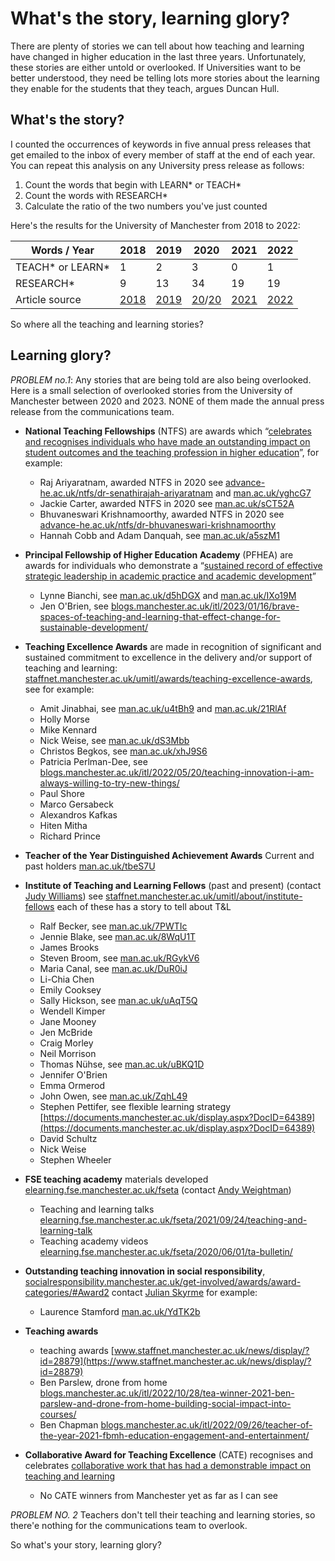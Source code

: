 # What's the story, learning glory?

There are plenty of stories we can tell about how teaching and learning have changed in higher education in the last three years. Unfortunately, these stories are either untold or overlooked. If Universities want to be better understood, they need be telling lots more stories about the learning they enable for the students that they teach, argues Duncan Hull.

## What's the story?

I counted the occurrences of keywords in five annual press releases that get emailed to the inbox of every member of staff at the end of each year. You can repeat this analysis on any University press release as follows:

1. Count the words that begin with LEARN* or TEACH*
1. Count the words with RESEARCH*
1. Calculate the ratio of the two numbers you've just counted

Here's the results for the University of Manchester from 2018 to 2022:

| Words / Year                         |       2018  |      2019   |     2020    |      2021    |     2022    |
| -------------------------- | ---------- |---------- |---------- |---------- |---------- |
| TEACH* or LEARN*              | 1               |2                |3                |0                |1                |
| RESEARCH*                          | 9               |13               |34             |19               |19              |
| Article source                       | [2018](https://www.manchester.ac.uk/discover/news/2018-review-year/)               |[2019](https://www.manchester.ac.uk/discover/news/the-2019-review-of-the-year/)           | [20](https://www.manchester.ac.uk/discover/news/the-2020-review-of-the-year---part-one/)/[20](https://www.manchester.ac.uk/discover/news/the-2020-review-of-the-year---part-two/)       | [2021](https://www.manchester.ac.uk/discover/news/the-2021-review-of-the-year/)         | [2022](https://www.manchester.ac.uk/discover/news/the-2022-review-of-the-year/)        |

<!--
for Matthew Moth, appointed as Director of Communications May 2021
https://www.staffnet.manchester.ac.uk/news/display/?id=26307
-->


So where all the teaching and learning stories?

## Learning glory?

*PROBLEM no.1*: Any stories that are being told are also being overlooked. Here is a small selection of overlooked stories from the University of Manchester between 2020 and 2023. NONE of them made the annual press release from the communications team.


* **National Teaching Fellowships** (NTFS) are awards which “[celebrates and recognises individuals who have made an outstanding impact on student outcomes and the teaching profession in higher education](https://www.advance-he.ac.uk/awards/teaching-excellence-awards/national-teaching-fellowship)”, for example:
   + Raj Ariyaratnam, awarded NTFS in 2020 see [advance-he.ac.uk/ntfs/dr-senathirajah-ariyaratnam](https://www.advance-he.ac.uk/ntfs/dr-senathirajah-ariyaratnam) and [man.ac.uk/yghcG7](http://man.ac.uk/yghcG7)
   + Jackie Carter, awarded NTFS in 2020 see [man.ac.uk/sCT52A](http://man.ac.uk/sCT52A)
   + Bhuvaneswari Krishnamoorthy, awarded NTFS in 2020 see [advance-he.ac.uk/ntfs/dr-bhuvaneswari-krishnamoorthy](https://www.advance-he.ac.uk/ntfs/dr-bhuvaneswari-krishnamoorthy)
   + Hannah Cobb and Adam Danquah, see [man.ac.uk/a5szM1](http://man.ac.uk/a5szM1)

* **Principal Fellowship of Higher Education Academy** (PFHEA) are awards for individuals who demonstrate a “[sustained record of effective strategic leadership in academic practice and academic development](https://www.advance-he.ac.uk/fellowship/principal-fellowship)”
    + Lynne Bianchi, see [man.ac.uk/d5hDGX](http://man.ac.uk/d5hDGX) and [man.ac.uk/IXo19M](http://man.ac.uk/IXo19M)
    + Jen O'Brien, see [blogs.manchester.ac.uk/itl/2023/01/16/brave-spaces-of-teaching-and-learning-that-effect-change-for-sustainable-development/](https://blogs.manchester.ac.uk/itl/2023/01/16/brave-spaces-of-teaching-and-learning-that-effect-change-for-sustainable-development/)
* **Teaching Excellence Awards** are made in recognition of significant and sustained commitment to excellence in the delivery and/or support of teaching and learning: [staffnet.manchester.ac.uk/umitl/awards/teaching-excellence-awards](https://www.staffnet.manchester.ac.uk/umitl/awards/teaching-excellence-awards/), see for example:
    + Amit Jinabhai, see [man.ac.uk/u4tBh9](http://man.ac.uk/u4tBh9) and [man.ac.uk/21RlAf](http://man.ac.uk/21RlAf)
    + Holly Morse
    + Mike Kennard
    + Nick Weise, see [man.ac.uk/dS3Mbb](http://man.ac.uk/dS3Mbb)
    + Christos Begkos, see [man.ac.uk/xhJ9S6](http://man.ac.uk/xhJ9S6)
    + Patricia Perlman-Dee, see [blogs.manchester.ac.uk/itl/2022/05/20/teaching-innovation-i-am-always-willing-to-try-new-things/](https://blogs.manchester.ac.uk/itl/2022/05/20/teaching-innovation-i-am-always-willing-to-try-new-things/)
    + Paul Shore
    + Marco Gersabeck
    + Alexandros Kafkas
    + Hiten Mitha
    + Richard Prince
* **Teacher of the Year Distinguished Achievement Awards** Current and past holders [man.ac.uk/tbeS7U](http://man.ac.uk/tbeS7U)
*  **Institute of Teaching and Learning Fellows** (past and present) (contact [Judy Williams](https://www.research.manchester.ac.uk/portal/judy.williams.html)) see  [staffnet.manchester.ac.uk/umitl/about/institute-fellows](https://www.staffnet.manchester.ac.uk/umitl/about/institute-fellows/) each of these has a story to tell about T&L
    + Ralf Becker, see [man.ac.uk/7PWTIc](http://man.ac.uk/7PWTIc)
    + Jennie Blake, see [man.ac.uk/8WqU1T](http://man.ac.uk/8WqU1T)
    + James Brooks
    + Steven Broom, see [man.ac.uk/RGykV6](http://man.ac.uk/RGykV6)
    + Maria Canal, see [man.ac.uk/DuR0iJ](http://man.ac.uk/DuR0iJ)
    + Li-Chia Chen
    + Emily Cooksey
    + Sally Hickson, see [man.ac.uk/uAqT5Q](http://man.ac.uk/uAqT5Q)
    + Wendell Kimper
    + Jane Mooney
    + Jen McBride
    + Craig Morley
    + Neil Morrison
    + Thomas Nühse, see [man.ac.uk/uBKQ1D](http://man.ac.uk/uBKQ1D)
    + Jennifer O'Brien
    + Emma Ormerod
    + John Owen, see [man.ac.uk/ZqhL49](http://man.ac.uk/ZqhL49)
    + Stephen Pettifer, see flexible learning strategy [https://documents.manchester.ac.uk/display.aspx?DocID=64389](https://documents.manchester.ac.uk/display.aspx?DocID=64389)
    + David Schultz
    + Nick Weise
    + Stephen Wheeler
*  **FSE teaching academy** materials developed [elearning.fse.manchester.ac.uk/fseta](https://www.elearning.fse.manchester.ac.uk/fseta/) (contact [Andy Weightman](https://www.research.manchester.ac.uk/portal/andrew.weightman.html))
    + Teaching and learning talks [elearning.fse.manchester.ac.uk/fseta/2021/09/24/teaching-and-learning-talk](https://www.elearning.fse.manchester.ac.uk/fseta/2021/09/24/teaching-and-learning-talk/)
    + Teaching academy videos [elearning.fse.manchester.ac.uk/fseta/2020/06/01/ta-bulletin/](https://www.elearning.fse.manchester.ac.uk/fseta/2020/06/01/ta-bulletin/)
*  **Outstanding teaching innovation in social responsibility**, [socialresponsibility.manchester.ac.uk/get-involved/awards/award-categories/#Award2](http://www.socialresponsibility.manchester.ac.uk/get-involved/awards/award-categories/#Award2) contact [Julian Skyrme](https://www.julianskyrme.com/contact) for example:
    + Laurence Stamford [man.ac.uk/YdTK2b](http://man.ac.uk/YdTK2b)

* **Teaching awards**
    + teaching awards [www.staffnet.manchester.ac.uk/news/display/?id=28879](https://www.staffnet.manchester.ac.uk/news/display/?id=28879)
    + Ben Parslew, drone from home [blogs.manchester.ac.uk/itl/2022/10/28/tea-winner-2021-ben-parslew-and-drone-from-home-building-social-impact-into-courses/](https://blogs.manchester.ac.uk/itl/2022/10/28/tea-winner-2021-ben-parslew-and-drone-from-home-building-social-impact-into-courses/)
    + Ben Chapman [blogs.manchester.ac.uk/itl/2022/09/26/teacher-of-the-year-2021-fbmh-education-engagement-and-entertainment/](https://blogs.manchester.ac.uk/itl/2022/09/26/teacher-of-the-year-2021-fbmh-education-engagement-and-entertainment/)

* **Collaborative Award for Teaching Excellence** (CATE) recognises and celebrates [collaborative work that has had a demonstrable impact on teaching and learning](https://www.advance-he.ac.uk/awards/teaching-excellence-awards/collaborative-award-for-teaching-excellence)
    +  No CATE winners from Manchester yet as far as I can see

*PROBLEM NO. 2* Teachers don't tell their teaching and learning stories, so there'e nothing for the communications team to overlook. 

So what's your story, learning glory?

<!--
### Jekyll Themes

Your Pages site will use the layout and styles from the Jekyll theme you have selected in your [repository settings](https://github.com/dullhunk/teaching-and-learning/settings/pages). The name of this theme is saved in the Jekyll `_config.yml` configuration file.

### Support or Contact

Having trouble with Pages? Check out our [documentation](https://docs.github.com/categories/github-pages-basics/) or [contact support](https://support.github.com/contact) and we’ll help you sort it out.-->
